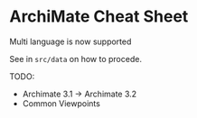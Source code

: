 # ArchiMate Cheat Sheet

Multi language is now supported

See in `src/data` on how to procede.

TODO:

* Archimate 3.1 → Archimate 3.2
* Common Viewpoints

